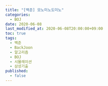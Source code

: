 ```yaml
---
title: "[백준] 모노미노도미노"
categories: 
  - BOJ
date: 2020-06-08
last_modified_at: 2020-06-08T20:00:00+09:00
toc: true
tags: 
  - 백준
  - BackJoon
  - 알고리즘
  - BOJ
  - 시뮬레이션
  - 삼성기출
published:
  - false
---
```

